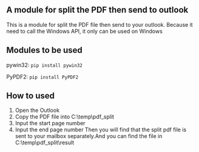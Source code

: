 ## A module for split the PDF then send to outlook
This is a module for split the PDF file then send to your outlook.
Because it need to call the Windows API, it only can be used on Windows

## Modules to be used
pywin32: `pip install pywin32`

PyPDF2: `pip install PyPDF2`

## How to used
1. Open the Outlook
2. Copy the PDF file into C:\temp\pdf_split
3. Input the start page number
4. Input the end page number
Then you will find that the split pdf file is sent to your mailbox separately.And you can find the file in C:\temp\pdf_split\result
